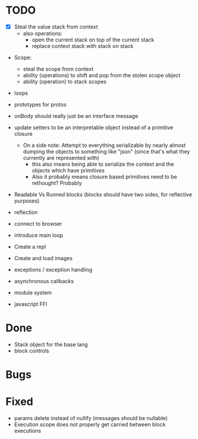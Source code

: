 
# TODO
- [x] Steal the value stack from context
    - also operations:
        - open the current stack on top of the current stack
        - replace context stack with stack on stack 
- Scope:
    - steal the scope from context
    - ability (operations) to shift and pop from the stolen scope object
    - ability (operation) to stack scopes
- loops
- prototypes for protos
- onBody should really just be an interface message

- update setters to be an interpretable object instead of a primitive closure
    - On a side note: Attempt to everything serializable by nearly almost dumping the objects to something like "json" (since that's what they currently are represented with)
        - this also means being able to serialize the context and the objects which have primitives
        - Also it probably means closure based primitives need to be rethought? Probably

- Readable Vs Runned blocks (blocks should have two sides, for reflective purposes)

- reflection

- connect to browser
- introduce main loop
- Create a repl
- Create and load images
- exceptions / exception handling


- asynchronous callbacks
- module system
- javascript FFI

# Done
- Stack object for the base lang
- block controls

# Bugs

# Fixed
- params delete instead of nullify (messages should be nullable)
- Execution scope does not properly get carried between block executions